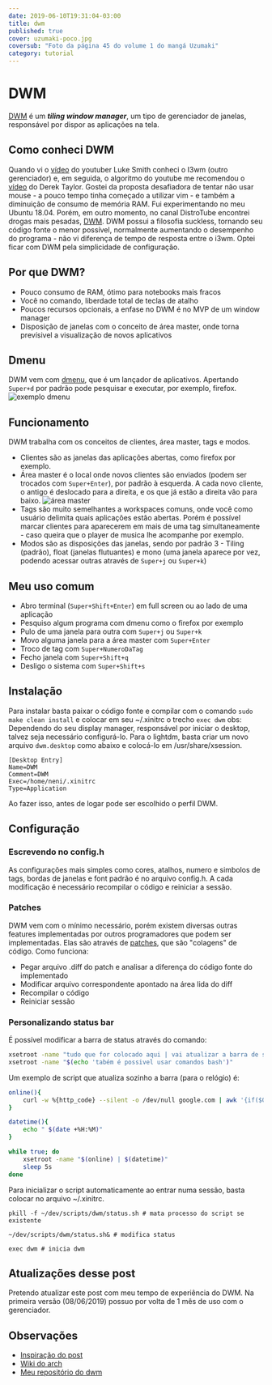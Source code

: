 ```yaml
---
date: 2019-06-10T19:31:04-03:00
title: dwm
published: true
cover: uzumaki-poco.jpg
coversub: "Foto da página 45 do volume 1 do mangá Uzumaki"
category: tutorial
---
```

# DWM

[DWM](http://dwm.suckless.org/) é um ***tiling window manager***, um tipo de gerenciador de janelas, responsável por dispor as aplicações na tela.

## Como conheci DWM
Quando vi o [vídeo](https://www.youtube.com/watch?v=uD3qSgsQPRg&list=PL-p5XmQHB_JTcMSvPmXMzNe7ZPMxEx_Oz) do youtuber Luke Smith conheci o I3wm (outro gerenciador) e, em seguida, o algoritmo do youtube me recomendou o [vídeo](https://www.youtube.com/watch?v=1tAFXThjzsY) do Derek Taylor. Gostei da proposta desafiadora de tentar não usar mouse - a pouco tempo tinha começado a utilizar vim - e também a diminuição de consumo de memória RAM. Fui experimentando no meu Ubuntu  18.04. Porém, em outro momento, no canal DistroTube encontrei drogas mais pesadas, [DWM](https://www.youtube.com/watch?v=JRRAZrALZpY).
DWM possui a filosofia suckless, tornando seu código fonte o menor possível, normalmente aumentando o desempenho do programa - não vi diferença de tempo de resposta entre o i3wm. Optei ficar com DWM pela simplicidade de configuração.

## Por que DWM?
* Pouco consumo de RAM, ótimo para notebooks mais fracos
* Você no comando, liberdade total de teclas de atalho
* Poucos recursos opcionais, a enfase no DWM é no MVP de um window manager
* Disposição de janelas com o conceito de área master, onde torna prevísivel a visualização de novos aplicativos

## Dmenu
DWM vem com [dmenu](http://tools.suckless.org/dmenu/), que é um lançador de aplicativos. Apertando ``Super+d`` por padrão pode pesquisar e executar, por exemplo, firefox.
![exemplo dmenu](https://i.imgur.com/NIYmyNi.jpg)

## Funcionamento
DWM trabalha com os conceitos de clientes, área master, tags e modos.
* Clientes são as janelas das aplicações abertas, como firefox por exemplo.
* Área master é o local onde novos clientes são enviados (podem ser trocados com ``Super+Enter``), por padrão à esquerda. A cada novo cliente, o antigo é deslocado para a direita, e os que já estão a direita vão para baixo.
![área master](https://i.imgur.com/rmhokq2.png)
* Tags são muito semelhantes a workspaces comuns, onde você como usuário delimita quais aplicações estão abertas. Porém é possível marcar clientes para aparecerem em mais de uma tag simultaneamente - caso queira que o player de musica lhe acompanhe por exemplo.
* Modos são as disposições das janelas, sendo por padrão 3 - Tiling (padrão), float (janelas flutuantes) e mono (uma janela aparece por vez, podendo acessar outras através de ``Super+j`` ou ``Super+k``)

## Meu uso comum
* Abro terminal (``Super+Shift+Enter``) em full screen ou ao lado de uma aplicação
* Pesquiso algum programa com dmenu como o firefox por exemplo
* Pulo de uma janela para outra com ``Super+j`` ou ``Super+k``
* Movo alguma janela para a área master com ``Super+Enter``
* Troco de tag com ``Super+NumeroDaTag``
* Fecho janela com ``Super+Shift+q``
* Desligo o sistema com ``Super+Shift+s``

## Instalação
Para instalar basta paixar o código fonte e compilar com o comando ``sudo make clean install`` e colocar em seu ~/.xinitrc o trecho ``exec dwm``
obs: Dependendo do seu display manager, responsável por iniciar o desktop, talvez seja necessário configurá-lo. Para o lightdm, basta criar um novo arquivo ``dwm.desktop`` como abaixo e colocá-lo em /usr/share/xsession.
```
[Desktop Entry]
Name=DWM
Comment=DWM
Exec=/home/neni/.xinitrc
Type=Application
```
Ao fazer isso, antes de logar pode ser escolhido o perfil DWM.

## Configuração
### Escrevendo no config.h
As configurações mais simples como cores, atalhos, numero e simbolos de tags, bordas de janelas e font padrão é no arquivo config.h. A cada modificação é necessário recompilar o código e reiniciar a sessão.

### Patches
DWM vem com o mínimo necessário, porém existem diversas outras features implementadas por outros programadores que podem ser implementadas. Elas são através de [patches](http://dwm.suckless.org/patches), que são "colagens" de código.
Como funciona:
* Pegar arquivo .diff do patch e analisar a diferença do código fonte do implementado
* Modificar arquivo correspondente apontado na área lida do diff
* Recompilar o código
* Reiniciar sessão

### Personalizando status bar
É possível modificar a barra de status através do comando:
```sh
xsetroot -name "tudo que for colocado aqui | vai atualizar a barra de status"
xsetroot -name "$(echo 'tabém é possivel usar comandos bash')"
```
Um exemplo de script que atualiza sozinho a barra (para o relógio) é:
```sh
online(){
    curl -w %{http_code} --silent -o /dev/null google.com | awk '{if($0=="000") {print "OFFLINE"} else { print "ONLINE"}}'
}

datetime(){
    echo " $(date +%H:%M)"
}

while true; do
    xsetroot -name "$(online) | $(datetime)"
    sleep 5s
done
```
Para inicializar o script automaticamente ao entrar numa sessão, basta colocar no arquivo ~/.xinitrc.
```shell
pkill -f ~/dev/scripts/dwm/status.sh # mata processo do script se existente

~/dev/scripts/dwm/status.sh& # modifica status

exec dwm # inicia dwm
```

## Atualizações desse post
Pretendo atualizar este post com meu tempo de experiência do DWM. Na primeira versão (08/06/2019) possuo por volta de 1 mês de uso com o gerenciador.

## Observações

* [Inspiração do post](https://ratfactor.com/slackware/dwm2/)
* [Wiki do arch](https://wiki.archlinux.org/index.php/Dwm#Statusbar_configuration)
* [Meu repositório do dwm](https://github.com/nenitf/dwm)

